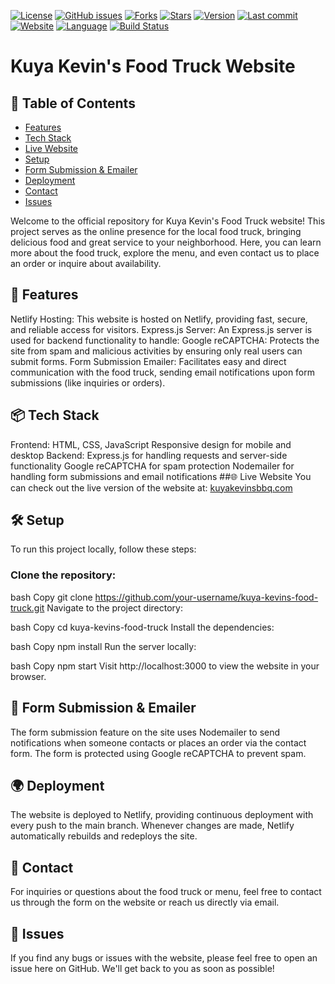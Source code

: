 [![License](https://img.shields.io/badge/license-MIT-blue.svg)](https://github.com/Amato1891/kuya-kevins/blob/main/LICENSE)
[![GitHub issues](https://img.shields.io/github/issues/Amato1891/kuya-kevins)](https://github.com/Amato1891/kuya-kevins/issues)
[![Forks](https://img.shields.io/github/forks/Amato1891/kuya-kevins)](https://github.com/Amato1891/kuya-kevins/network)
[![Stars](https://img.shields.io/github/stars/Amato1891/kuya-kevins)](https://github.com/Amato1891/kuya-kevins/stargazers)
[![Version](https://img.shields.io/npm/v/kuya-kevins)](https://npmjs.com/package/kuya-kevins)
[![Last commit](https://img.shields.io/github/last-commit/Amato1891/kuya-kevins)](https://github.com/Amato1891/kuya-kevins/commits/main)
[![Website](https://img.shields.io/website?url=https%3A%2F%2Fkuyakevinsbbq.com)](https://kuyakevinsbbq.com)
[![Language](https://img.shields.io/github/languages/top/Amato1891/kuya-kevins)](https://github.com/Amato1891/kuya-kevins)
[![Build Status](https://img.shields.io/github/workflow/status/Amato1891/kuya-kevins/CI)](https://github.com/Amato1891/kuya-kevins/actions)

# Kuya Kevin's Food Truck Website

## 📑 Table of Contents
- [Features](#-features)
- [Tech Stack](#-tech-stack)
- [Live Website](#-live-website)
- [Setup](#-setup)
- [Form Submission & Emailer](#-form-submission--emailer)
- [Deployment](#-deployment)
- [Contact](#-contact)
- [Issues](#-issues)
  
Welcome to the official repository for Kuya Kevin's Food Truck website! This project serves as the online presence for the local food truck, bringing delicious food and great service to your neighborhood. Here, you can learn more about the food truck, explore the menu, and even contact us to place an order or inquire about availability.

## 🚀 Features
Netlify Hosting: This website is hosted on Netlify, providing fast, secure, and reliable access for visitors.
Express.js Server: An Express.js server is used for backend functionality to handle:
Google reCAPTCHA: Protects the site from spam and malicious activities by ensuring only real users can submit forms.
Form Submission Emailer: Facilitates easy and direct communication with the food truck, sending email notifications upon form submissions (like inquiries or orders).
## 📦 Tech Stack
Frontend:
HTML, CSS, JavaScript
Responsive design for mobile and desktop
Backend:
Express.js for handling requests and server-side functionality
Google reCAPTCHA for spam protection
Nodemailer for handling form submissions and email notifications
##🌐 Live Website
You can check out the live version of the website at:
<a target="_blank" href="https://kuyakevinsbbq.com/">kuyakevinsbbq.com</a>
## 🛠️ Setup
To run this project locally, follow these steps:

### Clone the repository:

bash
Copy
git clone https://github.com/your-username/kuya-kevins-food-truck.git
Navigate to the project directory:

bash
Copy
cd kuya-kevins-food-truck
Install the dependencies:

bash
Copy
npm install
Run the server locally:

bash
Copy
npm start
Visit http://localhost:3000 to view the website in your browser.

## 📨 Form Submission & Emailer
The form submission feature on the site uses Nodemailer to send notifications when someone contacts or places an order via the contact form. The form is protected using Google reCAPTCHA to prevent spam.
## 🌍 Deployment
The website is deployed to Netlify, providing continuous deployment with every push to the main branch. Whenever changes are made, Netlify automatically rebuilds and redeploys the site.
## 📧 Contact
For inquiries or questions about the food truck or menu, feel free to contact us through the form on the website or reach us directly via email.
## 🐞 Issues
If you find any bugs or issues with the website, please feel free to open an issue here on GitHub. We'll get back to you as soon as possible!
